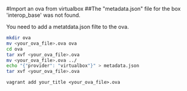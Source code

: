#Import an ova from virtualbox
##The "metadata.json" file for the box 'interop_base' was not found.

You need to add a metatdata.json filte to the ova.

```bash
mkdir ova
mv <your_ova_file>.ova ova
cd ova
tar xvf <your_ova_file>.ova
mv <your_ova_file>.ova ../
echo "{"provider": "virtualbox"}" > metadata.json
tar xvf <your_ova_file>.ova
```
`vagrant add your_title <your_ova_file>.ova`
